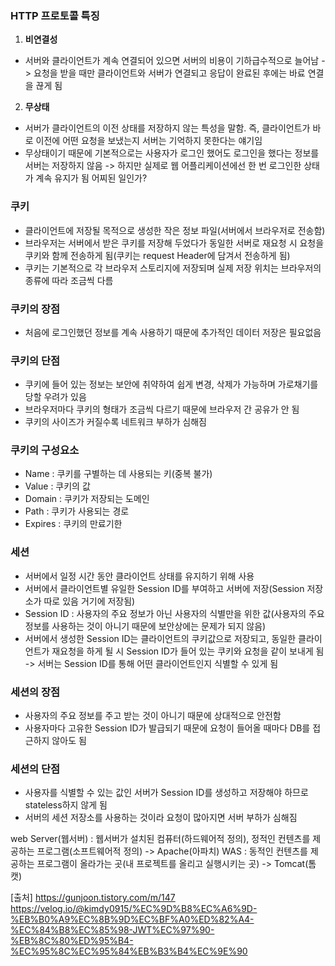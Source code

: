 ### HTTP 프로토콜 특징
1. **비연결성**
- 서버와 클라이언트가 계속 연결되어 있으면 서버의 비용이 기하급수적으로 늘어남 
  -> 요청을 받을 때만 클라이언트와 서버가 연결되고 응답이 완료된 후에는 바료 연결을 끊게 됨
2. **무상태**
- 서버가 클라이언트의 이전 상태를 저장하지 않는 특성을 말함. 즉, 클라이언트가 바로 이전에 어떤 요청을 보냈는지 서버는 기억하지 못한다는 얘기임
- 무상태이기 때문에 기본적으로는 사용자가 로그인 했어도 로그인을 했다는 정보를 서버는 저장하지 않음 -> 하지만 실제로 웹 어플리케이션에선 한 번 로그인한 상태가 계속 유지가 됨 어찌된 일인가?

### 쿠키
- 클라이언트에 저장될 목적으로 생성한 작은 정보 파일(서버에서 브라우저로 전송함)
- 브라우저는 서버에서 받은 쿠키를 저장해 두었다가 동일한 서버로 재요청 시 요청을 쿠키와 함께 전송하게 됨(쿠키는 request Header에 담겨서 전송하게 됨)
- 쿠키는 기본적으로 각 브라우저 스토리지에 저장되며 실제 저장 위치는 브라우저의 종류에 따라 조금씩 다름

### 쿠키의 장점
- 처음에 로그인했던 정보를 계속 사용하기 때문에 추가적인 데이터 저장은 필요없음

### 쿠키의 단점
- 쿠키에 들어 있는 정보는 보안에 취약하여 쉽게 변경, 삭제가 가능하며 가로채기를 당할 우려가 있음
- 브라우저마다 쿠키의 형태가 조금씩 다르기 때문에 브라우저 간 공유가 안 됨
- 쿠키의 사이즈가 커질수록 네트워크 부하가 심해짐

### 쿠키의 구성요소
- Name : 쿠키를 구별하는 데 사용되는 키(중복 불가)
- Value : 쿠키의 값
- Domain : 쿠키가 저장되는 도메인
- Path : 쿠키가 사용되는 경로
- Expires : 쿠키의 만료기한
### 세션
- 서버에서 일정 시간 동안 클라이언트 상태를 유지하기 위해 사용
- 서버에서 클라이언트별 유일한 Session ID를 부여하고 서버에 저장(Session 저장소가 따로 있음 거기에 저장됨)
- Session ID : 사용자의 주요 정보가 아닌 사용자의 식별만을 위한 값(사용자의 주요 정보를 사용하는 것이 아니기 때문에 보안상에는 문제가 되지 않음)
- 서버에서 생성한 Session ID는 클라이언트의 쿠키값으로 저장되고, 동일한 클라이언트가 재요청을 하게 될 시 Session ID가 들어 있는 쿠키와 요청을 같이 보내게 됨 -> 서버는 Session ID를 통해 어떤 클라이언트인지 식별할 수 있게 됨

### 세션의 장점
- 사용자의 주요 정보를 주고 받는 것이 아니기 때문에 상대적으로 안전함
- 사용자마다 고유한 Session ID가 발급되기 때문에 요청이 들어올 때마다 DB를 접근하지 않아도 됨

### 세션의 단점
- 사용자를 식별할 수 있는 값인 서버가 Session ID를 생성하고 저장해야 하므로 stateless하지 않게 됨
- 서버의 세션 저장소를 사용하는 것이라 요청이 많아지면 서버 부하가 심해짐

web Server(웹서버) : 웹서버가 설치된 컴퓨터(하드웨어적 정의), 정적인 컨텐츠를 제공하는 프로그램(소프트웨어적 정의) -> Apache(아파치) 
WAS : 동적인 컨텐츠를 제공하는 프로그램이 올라가는 곳(내 프로젝트를 올리고 실행시키는 곳) -> Tomcat(톰캣)

[출처]
https://gunjoon.tistory.com/m/147
https://velog.io/@kimdy0915/%EC%9D%B8%EC%A6%9D-%EB%B0%A9%EC%8B%9D%EC%BF%A0%ED%82%A4-%EC%84%B8%EC%85%98-JWT%EC%97%90-%EB%8C%80%ED%95%B4-%EC%95%8C%EC%95%84%EB%B3%B4%EC%9E%90